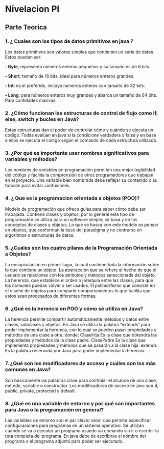 #  Nivelacion Pl



##  Parte Teorica

### 1. ¿ Cuales son los tipos de datos primitivos en java ?
Los datos primitivos son valores simples que contienen un serie de datos. Estos pueden ser:

**- Byte**, representa números enteros pequeños y su tamaño es de 8 bits.

**- Short**: tamaño de 16 bits, ideal para números enteros grandes.

**- Int**: es el preferido, incluye números enteros con tamaño de 32 bits.

**- Long**: para números enteros muy grandes y abarca un tamaño de 64 bits. Para cantidades masivas.

###  2. ¿Cómo funcionan las estructuras de control de flujo como if, else, switch y bucles en Java?

Estas estructuras dan el poder de controlar cómo y cuándo se ejecuta un código. Todas evalúan en java si la condicione verdadera o falsa y en base a ellos se ejecuta el código según el comando de cada estructura utilizada.
### 3. ¿Por qué es importante usar nombres significativos para variables y métodos?

Los nombres de variables en programación permiten una mejor legibilidad del código y facilita la comprensión de otros programadores que trabajan en el proyecto. Una variable bien nombrada debe reflejar su contenido o su función para evitar confusiones.
###  4. ¿ Que es la programacion orientada a objetos (POO)?

Modelo de programación que ofrece guías para saber cómo debe ser trabajada. Contiene clases y objetos, por lo general este tipo de programación se utiliza para un software simple; se basa y en los conceptos de clases y objetos. Lo que se busca con este modelo es pensar en objetos, que conforman la base del paradigma y no centrarse en algoritmos o estructuras de datos.

### 5. ¿Cuáles son los cuatro pilares de la Programación Orientada a Objetos?

La encapsulación en primer lugar, la cual contiene toda la información sobre lo que contiene un objeto.
 La abstracción que se refiere al hecho de que el usuario se relaciones con los atributos y métodos seleccionada del objeto. 
La herencia, que establece el orden o jerarquía entre las clases, para que los comunes puedan volver
a ser usados.
El polimorfismo que consiste en el diseño de objetos para compartir comportamientos lo que facilita que estos sean procesados de diferentes formas.


### 6. ¿Qué es la herencia en POO y cómo se utiliza en Java?

La herencia permite compartir automáticamente métodos y datos entre clases, subclases y objetos.
En Java se utiliza la palabra “extends” para poder implementar la herencia, con lo cual se pueden pasar propiedades y métodos de una clase a otra, donde: ClaseHija Es la clase que obtendrá las propiedades y métodos de la clase padre.
ClasePadre Es la clase que implementa propiedades y métodos que se pasarán a la clase hija.
extends Es la palabra reservada por Java para poder implementar la herencia.


### 7. ¿Qué son los modificadores de acceso y cuáles son los más comunes en Java?

Son básicamente las palabras clave para controlar el alcance de una clase, método, variable o
constructor. Los modificadores de acceso en java son 4, public, private, protected y default.

### 8. ¿Qué es una variable de entorno y por qué son importantes para Java o la programación en general? 

Las variables de entorno son el par clave/ valor, que permite especificar configuraciones para
programas en un sistema operativo. Se utilizan cuando se va a ejecutar un programa usando un comando sin ir o escribir la ruta completa del programa. En java debe de escribirse el nombre del
programa o el programa adjunto para poder ser ejecutado.
